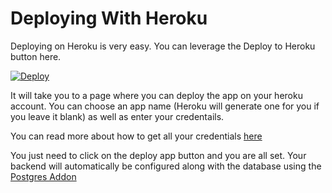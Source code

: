 # Deploying With Heroku

Deploying on Heroku is very easy. You can leverage the Deploy to Heroku button here.

[![Deploy](https://www.herokucdn.com/deploy/button.svg)](https://heroku.com/deploy?template=https://github.com/samyak-jain/AgoraBackend)



It will take you to a page where you can deploy the app on your heroku account. You can choose an app name (Heroku will generate one for you if you leave it blank) as well as enter your credentails. 

You can read more about how to get all your credentials [here](https://github.com/samyak-jain/AgoraBackend/wiki/Credentials)

You just need to click on the deploy app button and you are all set. Your backend will automatically be configured along with the database using the [Postgres Addon](https://elements.heroku.com/addons/heroku-postgresql)
